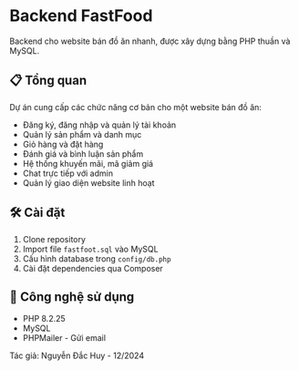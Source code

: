 ﻿# Backend FastFood

Backend cho website bán đồ ăn nhanh, được xây dựng bằng PHP thuần và MySQL.

## 📋 Tổng quan

Dự án cung cấp các chức năng cơ bản cho một website bán đồ ăn:

- Đăng ký, đăng nhập và quản lý tài khoản
- Quản lý sản phẩm và danh mục
- Giỏ hàng và đặt hàng
- Đánh giá và bình luận sản phẩm
- Hệ thống khuyến mãi, mã giảm giá
- Chat trực tiếp với admin
- Quản lý giao diện website linh hoạt

## 🛠️ Cài đặt

1. Clone repository
2. Import file `fastfoot.sql` vào MySQL
3. Cấu hình database trong `config/db.php`
4. Cài đặt dependencies qua Composer

## 🔧 Công nghệ sử dụng

- PHP 8.2.25
- MySQL
- PHPMailer - Gửi email

Tác giả: Nguyễn Đắc Huy - 12/2024
